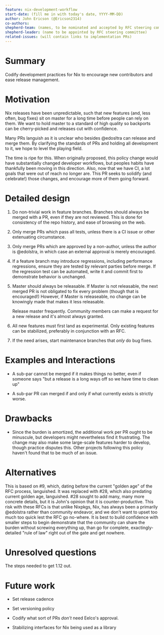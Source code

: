```yaml
---
feature: nix-development-workflow
start-date: (fill me in with today's date, YYYY-MM-DD)
author: John Ericson (@Ericson2314)
co-authors:
shepherd-team: (names, to be nominated and accepted by RFC steering committee)
shepherd-leader: (name to be appointed by RFC steering committee)
related-issues: (will contain links to implementation PRs)
---
```


# Summary
[summary]: #summary

Codify development practices for Nix to encourage new contributors and ease release management.

# Motivation
[motivation]: #motivation

Nix releases have been unpredictable, such that new features (and, less often, bug fixes) sit on master for a long time before people can rely on them.
We want to hold master to a standard of high quality so backports can be cherry-picked and releases cut with confidence.

Many PRs languish as it is unclear who besides @edosltra can release and merge them.
By clarifying the standards of PRs and holding all development to it, we hope to level the playing field.

The time is ripe for this.
When originally proposed, this policy change would have substantially changed developer workflows, but peoples habits have thankfully been moving in this direction.
Also, now that we have CI, a lot goals that were out of reach no longer are.
This PR seeks to solidify (and celebrate!) those changes, and encourage more of them going forward.

# Detailed design
[design]: #detailed-design

1. Do non-trivial work in feature branches.
   Branches should always be merged with a PR, even if they are not reviewed.
   This is done for consistency of the repo history, and ease of browsing on the web.

2. Only merge PRs which pass all tests, unless there is a CI issue or other extenuating circumstance.

3. Only merge PRs which are approved by a non-author, unless the author is @edolstra, in which case an external approval is merely encouraged.

4. If a feature branch may introduce regressions, including performance regressions, ensure they are tested by relevant parties before merge.
   If the regression test can be automated, write it and commit first to demonstrate behavior is unchanged.

5. Master should always be releasable.
   If Master is not releasable, the next merged PR is not obligated to fix every problem (though that is encouraged!)
   However, if Master is releaseable, no change can be knowingly made that makes it less releasable.

   Release master frequently.
   Community members can make a request for a new release and it's almost always granted.

6. All new features must first land as experimental.
   Only existing features can be stabilized, preferably in conjunction with an RFC.

7. If the need arises, start maintenance branches that *only* do bug fixes.

# Examples and Interactions
[examples-and-interactions]: #examples-and-interactions

- A sub-par cannot be merged if it makes things no better, even if someone says "but a release is a long ways off so we have time to clean up"

- A sub-par PR can merged if and only if what currently exists is strictly worse.

# Drawbacks
[drawbacks]: #drawbacks

 - Since the burden is amortized, the additional work per PR ought to be minuscule, but developers might nevertheless find it frustrating.
   The change may also make some large-scale features harder to develop, though practice disputes this.
   Other projects following this policy haven't found that to be much of an issue.

# Alternatives
[alternatives]: #alternatives

This is based on #9, which, dating before the current "golden age" of the RFC process, languished.
It was replaced with #28, which also predating current golden age, languished.
#28 sought to add many, many more concrete details, but it is John's opinion that it is counter-productive.
This risk with these RFCs is that unlike Nixpkgs, Nix, has always been a primarily @edolstra rather than community endeavor, and we don't want to upset too much too quick lest the RFC go no-where.
It is best to build confidence with smaller steps to begin demonstrate that the community can share the burden without screwing everything up, than go for complete, exactingly-detailed "rule of law" right out of the gate and get nowhere.

# Unresolved questions
[unresolved]: #unresolved-questions

The steps needed to get 1.12 out.

# Future work
[future]: #future-work

- Set release cadence

- Set versioning policy

- Codify what sort of PRs *don't* need Eelco's approval.

- Stabilizing interfaces for Nix being used as a library

